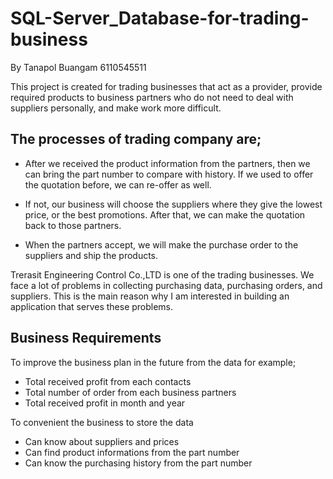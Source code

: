 # SQL-Server_Database-for-trading-business
By Tanapol Buangam 6110545511

  This project is created for trading businesses that act as a provider, provide required products to business partners who do not need to deal with suppliers personally, and make work more difficult. 

## The processes of trading company are;
 - After we received the product information from the partners, then we can bring the part number to compare with history. If we used to offer the quotation before, we can re-offer as well.

 - If not, our business will choose the suppliers where they give the lowest price, or the best promotions. After that, we can make the quotation back to those partners.

 - When the partners accept, we will make the purchase order to the suppliers and ship the products.

  Trerasit Engineering Control Co.,LTD is one of the trading businesses. We face a lot of problems in collecting purchasing data, purchasing orders, and suppliers. This is the main reason why I am interested in building an application that serves these problems.


## Business Requirements

To improve the business plan in the future from the data for example;
 - Total received profit from each contacts
 - Total number of order from each business partners
 - Total received profit in month and year

To convenient  the business to store the data
 - Can know about suppliers and prices 
 - Can find product informations from the part number
 - Can know the purchasing history from the part number
